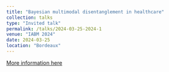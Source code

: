 ```yaml
---
title: "Bayesian multimodal disentanglement in healthcare"
collection: talks
type: "Invited talk"
permalink: /talks/2024-03-25-2024-1
venue: "IABM 2024"
date: 2024-03-25
location: "Bordeaux"
---
```


[More information here](https://iabm2024.sciencesconf.org)
